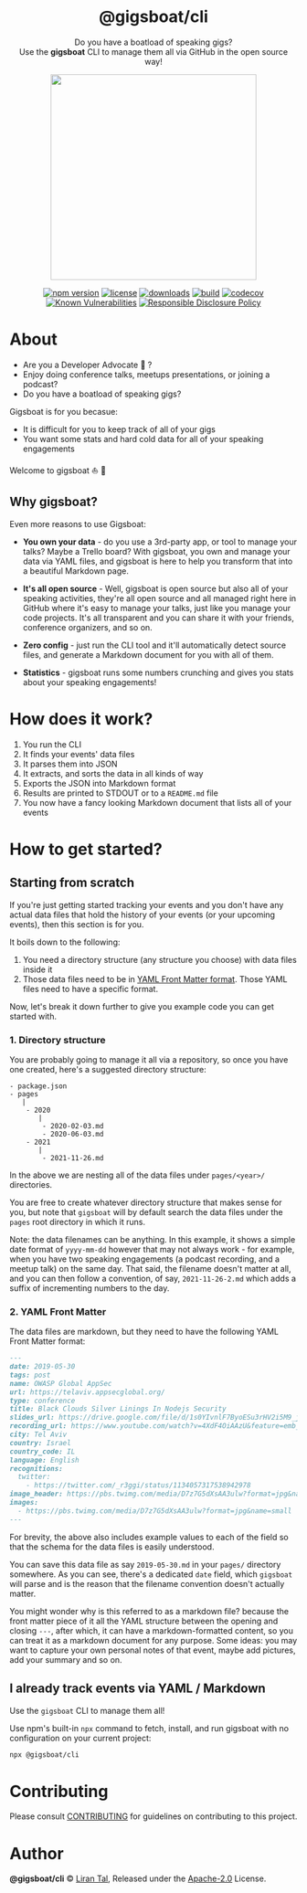 <p align="center"><h1 align="center">
  @gigsboat/cli
</h1>

<p align="center">
  Do you have a boatload of speaking gigs?
  <br/>
  Use the <strong>gigsboat</strong> CLI to manage them all via GitHub in the open source way!
</p>

<p align="center">
  <img src="https://raw.githubusercontent.com/gigsboat/cli/master/.github/gigsboat-2.png" height="360" />
</p>

<p align="center">
  <a href="https://www.npmjs.org/package/@gigsboat/cli"><img src="https://badgen.net/npm/v/@gigsboat/cli" alt="npm version"/></a>
  <a href="https://www.npmjs.org/package/@gigsboat/cli"><img src="https://badgen.net/npm/license/@gigsboat/cli" alt="license"/></a>
  <a href="https://www.npmjs.org/package/@gigsboat/cli"><img src="https://badgen.net/npm/dt/@gigsboat/cli" alt="downloads"/></a>
  <a href="https://github.com/gigsboat/cli/actions?workflow=CI"><img src="https://github.com/gigsboat/cli/workflows/CI/badge.svg" alt="build"/></a>
  <a href="https://codecov.io/gh/gigsboat/cli"><img src="https://badgen.net/codecov/c/github/gigsboat/cli" alt="codecov"/></a>
  <a href="https://snyk.io/test/github/gigsboat/cli"><img src="https://snyk.io/test/github/gigsboat/cli/badge.svg" alt="Known Vulnerabilities"/></a>
  <a href="./SECURITY.md"><img src="https://img.shields.io/badge/Security-Responsible%20Disclosure-yellow.svg" alt="Responsible Disclosure Policy" /></a>
</p>

# About

- Are you a Developer Advocate 🥑 ?
- Enjoy doing conference talks, meetups presentations, or joining a podcast?
- Do you have a boatload of speaking gigs? 

Gigsboat is for you becasue:
- It is difficult for you to keep track of all of your gigs
- You want some stats and hard cold data for all of your speaking engagements

Welcome to gigsboat ⛵️ 🎉

## Why gigsboat?

Even more reasons to use Gigsboat:

- **You own your data** - do you use a 3rd-party app, or tool to manage your talks? Maybe a Trello board? With gigsboat, you own and manage your data via YAML files, and gigsboat is here to help you transform that into a beautiful Markdown page.

- **It's all open source** - Well, gigsboat is open source but also all of your speaking activities, they're all open source and all managed right here in GitHub where it's easy to manage your talks, just like you manage your code projects. It's all transparent and you can share it with your friends, conference organizers, and so on.

- **Zero config** - just run the CLI tool and it'll automatically detect source files, and generate a Markdown document for you with all of them.

- **Statistics** - gigsboat runs some numbers crunching and gives you stats about your speaking engagements!

# How does it work?

1. You run the CLI
2. It finds your events' data files
3. It parses them into JSON
4. It extracts, and sorts the data in all kinds of way
5. Exports the JSON into Markdown format
6. Results are printed to STDOUT or to a `README.md` file
7. You now have a fancy looking Markdown document that lists all of your events

# How to get started?

## Starting from scratch

If you're just getting started tracking your events and you don't have any actual data files that hold the history of your events (or your upcoming events), then this section is for you.

It boils down to the following:
1. You need a directory structure (any structure you choose) with data files inside it
2. Those data files need to be in [YAML Front Matter format](https://docs.zettlr.com/en/core/yaml-frontmatter/#:~:text=A%20YAML%20frontmatter%20is%20a,%2C%20keywords%2C%20and%20the%20title.&text=They%20contain%20valid%20YAML%20and%20can%20be%20used%20to%20define%20arbitrary%20variables.). Those YAML files need to have a specific format.

Now, let's break it down further to give you example code you can get started with.

### 1. Directory structure

You are probably going to manage it all via a repository, so once you have one created, here's a suggested directory structure:

```
- package.json
- pages
   |
    - 2020
       |
        - 2020-02-03.md
        - 2020-06-03.md
    - 2021
       |
        - 2021-11-26.md
```

In the above we are nesting all of the data files under `pages/<year>/` directories.

You are free to create whatever directory structure that makes sense for you, but note that `gigsboat` will by default search the data files under the `pages` root directory in which it runs.

Note: the data filenames can be anything. In this example, it shows a simple date format of `yyyy-mm-dd` however that may not always work - for example, when you have two speaking engagements (a podcast recording, and a meetup talk) on the same day. That said, the filename doesn't matter at all, and you can then follow a convention, of say, `2021-11-26-2.md` which adds a suffix of incrementing numbers to the day.

### 2. YAML Front Matter 

The data files are markdown, but they need to have the following YAML Front Matter format:

```md
---
date: 2019-05-30
tags: post
name: OWASP Global AppSec
url: https://telaviv.appsecglobal.org/
type: conference
title: Black Clouds Silver Linings In Nodejs Security
slides_url: https://drive.google.com/file/d/1s0YIvnlF7ByoESu3rHV2i5M9_jQSXjyR/view
recording_url: https://www.youtube.com/watch?v=4XdF4OiAAzU&feature=emb_logo&ab_channel=OWASP
city: Tel Aviv
country: Israel
country_code: IL
language: English
recognitions:
  twitter:
    - https://twitter.com/_r3ggi/status/1134057317538942978
image_header: https://pbs.twimg.com/media/D7z7G5dXsAA3ulw?format=jpg&name=small
images:
  - https://pbs.twimg.com/media/D7z7G5dXsAA3ulw?format=jpg&name=small
---
```

For brevity, the above also includes example values to each of the field so that the schema for the data files is easily understood. 

You can save this data file as say `2019-05-30.md` in your `pages/` directory somewhere. As you can see, there's a dedicated `date` field, which `gigsboat` will parse and is the reason that the filename convention doesn't actually matter.

You might wonder why is this referred to as a markdown file? because the front matter piece of it all the YAML structure between the opening and closing `---`, after which, it can have a markdown-formatted content, so you can treat it as a markdown document for any purpose. Some ideas: you may want to capture your own personal notes of that event, maybe add pictures, add your summary and so on.

## I already track events via YAML / Markdown

Use the `gigsboat` CLI to manage them all!

Use npm's built-in `npx` command to fetch, install, and run gigsboat with no configuration on your current project:

```bash
npx @gigsboat/cli
```

# Contributing

Please consult [CONTRIBUTING](./CONTRIBUTING.md) for guidelines on contributing to this project.

# Author

**@gigsboat/cli** © [Liran Tal](https://github.com/lirantal), Released under the [Apache-2.0](./LICENSE) License.
